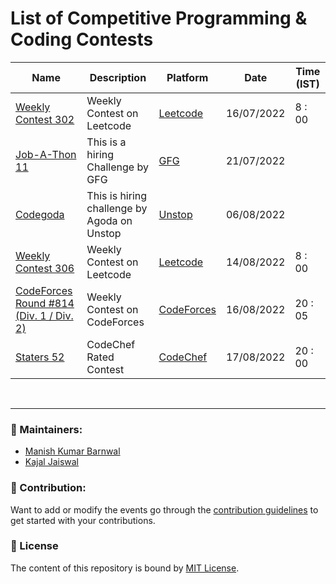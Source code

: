 # List of Competitive Programming &amp; Coding Contests

| Name | Description | Platform | Date | Time (IST)
| --- | ----------- | -------- | -------- | ----------
| [Weekly Contest 302](https://leetcode.com/contest/weekly-contest-302/) | Weekly Contest on Leetcode | [Leetcode](https://leetcode.com/) | 16/07/2022 | 8 : 00
| [Job-A-Thon 11](https://practice.geeksforgeeks.org/contest/job-a-thon-11-hiring-challenge) | This is a hiring Challenge by GFG | [GFG](https://www.geeksforgeeks.org/) | 21/07/2022 |
| [Codegoda](https://unstop.com/hackathon/codegoda-2022-agoda-363015?refId=ACG22AW) | This is hiring challenge by Agoda on Unstop | [Unstop](https://unstop.com/home) | 06/08/2022
| [Weekly Contest 306](https://leetcode.com/contest/weekly-contest-306/) | Weekly Contest on Leetcode | [Leetcode](https://leetcode.com/) | 14/08/2022 | 8 : 00 |
| [CodeForces Round #814 (Div. 1 / Div. 2)](https://codeforces.com/contests/1718,1719) | Weekly Contest on CodeForces | [CodeForces](https://codeforces.com/) | 16/08/2022 | 20 : 05 |
| [Staters 52](https://www.codechef.com/START52?itm_medium=hpevents&itm_campaign=START52) | CodeChef Rated Contest | [CodeChef](https://www.codechef.com/) | 17/08/2022 | 20 : 00 |
















<br>
<hr>

### :hammer: Maintainers:
- [Manish Kumar Barnwal](https://github.com/imanishbarnwal)
- [Kajal Jaiswal](https://github.com/kajal1801)

### 🤝 Contribution:
Want to add or modify the events go through the [contribution guidelines](CONTRIBUTE.md) to get started with your contributions.

### 📝 License

The content of this repository is bound by [MIT License](LICENSE).
